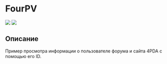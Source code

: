 # FourPV

[![](https://img.shields.io/badge/platform-Windows-blue.svg)](https://github.com/Zalexanninev15/FourPV)
[![](https://img.shields.io/badge/license-GPLv3-green.svg)](LICENSE)

## Описание

Пример просмотра информации о пользователе форума и сайта 4PDA с помощью его ID.
